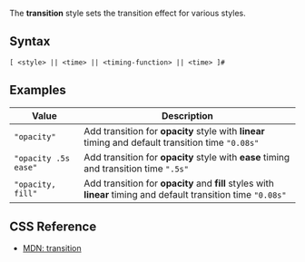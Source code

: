 The **transition** style sets the transition effect for various styles.

## Syntax

```
[ <style> || <time> || <timing-function> || <time> ]#
```

## Examples

|Value|Description|
|----|----|
|`"opacity"`|Add transition for **opacity** style with **linear** timing and default transition time `"0.08s"`|
|`"opacity .5s ease"`|Add transition for **opacity** style with **ease** timing and transition time `".5s"`|
|`"opacity, fill"`|Add transition for **opacity** and **fill** styles with **linear** timing and default transition time `"0.08s"`|

## CSS Reference

* [MDN: transition](!https://developer.mozilla.org/en-US/docs/Web/CSS/transition)
